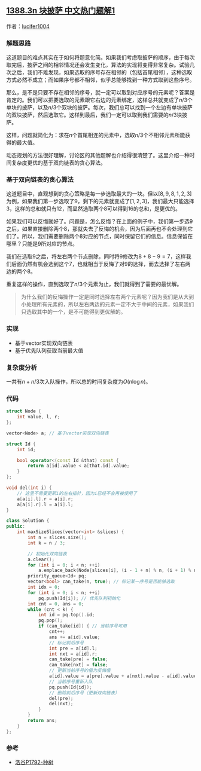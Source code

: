 ## [1388.3n 块披萨 中文热门题解1](https://leetcode.cn/problems/pizza-with-3n-slices/solutions/100000/shuang-xiang-lian-biao-tan-xin-suan-fa-shi-jian-fu)

作者：[lucifer1004](https://leetcode.cn/u/lucifer1004)

### 解题思路
这道题目的难点其实在于如何将题意化简。如果我们考虑取披萨的顺序，由于每次取完后，披萨之间的相邻情况还会发生变化，算法的实现将变得非常复杂。试验几次之后，我们不难发现，如果选取的序号存在相邻的（包括首尾相邻），这种选取方式必然不成立；而如果序号都不相邻，似乎总能够找到一种方式取到这些序号。

那么，是不是只要不存在相邻的序号，就一定可以取到对应序号的元素呢？答案是肯定的。我们可以把要选取的元素跟它右边的元素绑定，这样总共就变成了$n/3$个单块的披萨，以及$n/3$个双块的披萨。每次，我们总可以找到一个左边有单块披萨的双块披萨，然后选取它。这样到最后，我们一定可以取到我们需要的$n/3$块披萨。

这样，问题就简化为：求在$n$个首尾相连的元素中，选取$n/3$个不相邻元素所能获得的最大值。

动态规划的方法很好理解，讨论区的其他题解也介绍得很清楚了。这里介绍一种时间复杂度更优的基于双向链表的贪心算法。

### 基于双向链表的贪心算法

这道题目中，直观想到的贪心策略是每一步选取最大的一块。但以$[8,9,8,1,2,3]$为例，如果我们第一步选取了$9$，剩下的元素就变成了$[1,2,3]$，我们最大只能选择$3$，这样的总和就只有$12$，而显然选取两个$8$可以得到$16$的总和，是更优的。

如果我们可以反悔就好了。问题是，怎么反悔？在上面的例子中，我们第一步选$9$之后，如果直接删除两个$8$，那就失去了反悔的机会，因为后面再也不会处理到它们了。所以，我们需要删除两个$8$对应的节点，同时保留它们的信息。信息保留在哪里？只能是$9$所对应的节点。

我们在选取$9$之后，将左右两个节点删除，同时将$9$修改为$8+8-9=7$，这样我们后面仍然有机会选到这个$7$，也就相当于反悔了对$9$的选择，而去选择了左右两边的两个$8$。

重复这样的操作，直到选取了$n/3$个元素为止，我们就得到了需要的最优解。

> 为什么我们的反悔操作一定是同时选择左右两个元素呢？因为我们是从大到小处理所有元素的，所以左右两边的元素一定不大于中间的元素，如果我们只选取其中的一个，是不可能得到更优解的。

### 实现

- 基于vector实现双向链表
- 基于优先队列获取当前最大值

### 复杂度分析

一共有$n+n/3$次入队操作，所以总的时间复杂度为$O(n\log n)$。

### 代码

```cpp
struct Node {
    int value, l, r;
};

vector<Node> a; // 基于vector实现双向链表

struct Id {
    int id;

    bool operator<(const Id &that) const {
        return a[id].value < a[that.id].value;
    }
};

void del(int i) {
    // 这里不需要更新i的左右指针，因为i已经不会再被使用了
    a[a[i].l].r = a[i].r;
    a[a[i].r].l = a[i].l;
}

class Solution {
public:
    int maxSizeSlices(vector<int> &slices) {
        int n = slices.size();
        int k = n / 3;

        // 初始化双向链表
        a.clear();
        for (int i = 0; i < n; ++i)
            a.emplace_back(Node{slices[i], (i - 1 + n) % n, (i + 1) % n});
        priority_queue<Id> pq;
        vector<bool> can_take(n, true); // 标记某一序号是否能够选取
        int idx = 0;
        for (int i = 0; i < n; ++i)
            pq.push(Id{i}); // 优先队列初始化
        int cnt = 0, ans = 0;
        while (cnt < k) {
            int id = pq.top().id;
            pq.pop();
            if (can_take[id]) { // 当前序号可用
                cnt++;
                ans += a[id].value;
                // 标记前后序号
                int pre = a[id].l;
                int nxt = a[id].r;
                can_take[pre] = false;
                can_take[nxt] = false;
                // 更新当前序号的值为反悔值
                a[id].value = a[pre].value + a[nxt].value - a[id].value;
                // 当前序号重新入队
                pq.push(Id{id});
                // 删除前后序号（更新双向链表）
                del(pre);
                del(nxt);
            }
        }
        return ans;
    }
};
```

### 参考

- [洛谷P1792-种树](https://www.luogu.com.cn/problem/P1792)